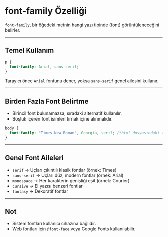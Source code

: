 # font-family Özelliği

`font-family`, bir öğedeki metnin hangi yazı tipinde (font) görüntüleneceğini belirler.

---

## Temel Kullanım

```css
p {
  font-family: Arial, sans-serif; 
}
```

Tarayıcı önce `Arial` fontunu dener, yoksa `sans-serif` genel ailesini kullanır.

---

## Birden Fazla Font Belirtme

- Birincil font bulunamazsa, sıradaki alternatif kullanılır.
- Boşluk içeren font isimleri tırnak içine alınmalıdır.

```css
body {
  font-family: "Times New Roman", Georgia, serif; /*html dosyasındaki tüm fontları etkiler*/
}
```

---

## Genel Font Aileleri

- `serif` → Uçları çıkıntılı klasik fontlar (örnek: Times)
- `sans-serif` → Uçları düz, modern fontlar (örnek: Arial)
- `monospace` → Her karakterin genişliği eşit (örnek: Courier)
- `cursive` → El yazısı benzeri fontlar
- `fantasy` → Dekoratif fontlar

---

## Not

- Sistem fontları kullanıcı cihazına bağlıdır.
- Web fontları için `@font-face` veya Google Fonts kullanılabilir.
